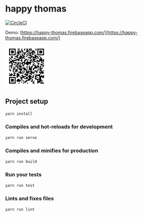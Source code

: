 # happy thomas

[![CircleCI](https://circleci.com/gh/ibara1454/happy-thomas/tree/master.svg?style=shield&circle-token=fadbebb1d07af84616bdd726e58ed738603148f2)](https://circleci.com/gh/ibara1454/happy-thomas/tree/master)

Demo: [https://happy-thomas.firebaseapp.com/](https://happy-thomas.firebaseapp.com/)

![QR code](./qrcode.png)

## Project setup

```bash
yarn install
```

### Compiles and hot-reloads for development

```bash
yarn run serve
```

### Compiles and minifies for production

```bash
yarn run build
```

### Run your tests

```bash
yarn run test
```

### Lints and fixes files

```bash
yarn run lint
```

